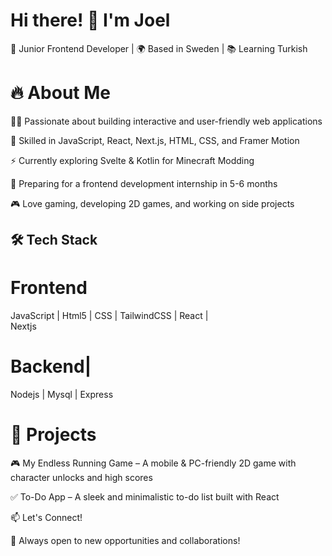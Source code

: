 # Hi there! 👋 I'm Joel

 🚀 Junior Frontend Developer | 🌍 Based in Sweden | 📚 Learning Turkish

# 🔥 About Me

👨‍💻 Passionate about building interactive and user-friendly web applications

🎨 Skilled in JavaScript, React, Next.js, HTML, CSS, and Framer Motion

⚡ Currently exploring Svelte & Kotlin for Minecraft Modding

📅 Preparing for a frontend development internship in 5-6 months

 🎮 Love gaming, developing 2D games, and working on side projects

## 🛠️ Tech Stack
# Frontend
JavaScript | 
Html5 | 
CSS | 
TailwindCSS | 
React |  
Nextjs
# Backend|  
Nodejs | 
Mysql | 
Express

# 📌 Projects

🎮 My Endless Running Game – A mobile & PC-friendly 2D game with character unlocks and high scores

✅ To-Do App – A sleek and minimalistic to-do list built with React

📫 Let's Connect!



🚀 Always open to new opportunities and collaborations!
